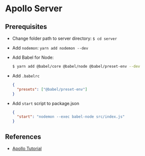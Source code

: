 # Apollo Server

## Prerequisites

- Change folder path to server directory: `$ cd server`
- Add `nodemon`: `yarn add nodemon --dev`
- Add Babel for Node: 

  ```bash
  $ yarn add @babel/core @babel/node @babel/preset-env --dev
  ```
- Add `.babelrc`

  ```json
  {
    "presets": ["@babel/preset-env"]
  }
  ```

- Add `start` script to package.json

  ```json
  {
    "start": "nodemon --exec babel-node src/index.js"
  }
  ```

## References
- [Apollo Tutorial](https://www.apollographql.com/docs/tutorial/schema/)